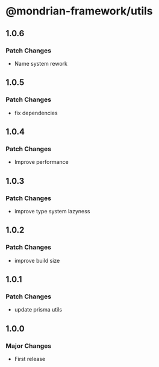 # @mondrian-framework/utils

## 1.0.6

### Patch Changes

- Name system rework

## 1.0.5

### Patch Changes

- fix dependencies

## 1.0.4

### Patch Changes

- Improve performance

## 1.0.3

### Patch Changes

- improve type system lazyness

## 1.0.2

### Patch Changes

- improve build size

## 1.0.1

### Patch Changes

- update prisma utils

## 1.0.0

### Major Changes

- First release
